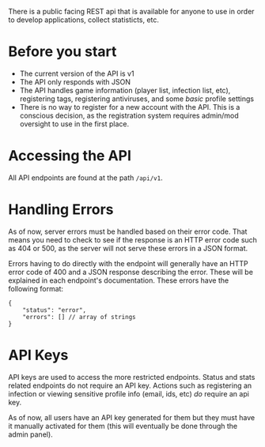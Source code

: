 There is a public facing REST api that is available for anyone to use in order to develop applications, collect
statisticts, etc.

# Before you start

* The current version of the API is v1
* The API only responds with JSON
* The API handles game information (player list, infection list, etc), registering tags, registering antiviruses, and some *basic* profile settings
* There is no way to register for a new account with the API. This is a conscious decision, as the registration system requires admin/mod oversight to use in the first place.

# Accessing the API

All API endpoints are found at the path `/api/v1`.

# Handling Errors

As of now, server errors must be handled based on their error code. That means you need to check to see if the response
is an HTTP error code such as 404 or 500, as the server will not serve these errors in a JSON format.

Errors having to do directly with the endpoint will generally have an HTTP error code of 400 and a JSON response
describing the error. These will be explained in each endpoint's documentation. These errors have the following format:

    {
        "status": "error",
        "errors": [] // array of strings
    }

# API Keys

API keys are used to access the more restricted endpoints. Status and stats related endpoints do not require an API key. Actions such as registering an infection or viewing sensitive profile info (email, ids, etc) _do_ require an api key.

As of now, all users have an API key generated for them but they must have it manually activated for them (this will eventually be done through the admin panel).
